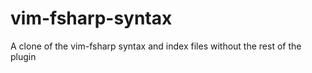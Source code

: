 # vim-fsharp-syntax
A clone of the vim-fsharp syntax and index files without the rest of the plugin
